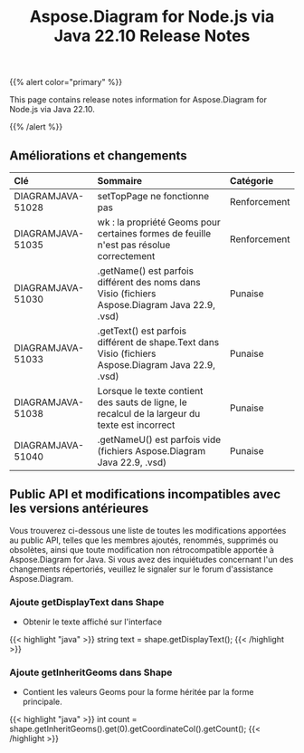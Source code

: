 ﻿---
title: Aspose.Diagram for Node.js via Java 22.10 Release Notes
type: docs
weight: 18
url: /fr/nodejsjava/aspose-diagram-for-node-js-via-java-22-10-release-notes/
---
{{% alert color="primary" %}}

This page contains release notes information for Aspose.Diagram for Node.js via Java 22.10.

{{% /alert %}}
## **Améliorations et changements**  ##

|**Clé**|**Sommaire**|**Catégorie**|
|:- |:- |:- |
|DIAGRAMJAVA-51028|setTopPage ne fonctionne pas|Renforcement|
|DIAGRAMJAVA-51035|wk : la propriété Geoms pour certaines formes de feuille n'est pas résolue correctement|Renforcement|
|DIAGRAMJAVA-51030|.getName() est parfois différent des noms dans Visio (fichiers Aspose.Diagram Java 22.9, .vsd)|Punaise|
|DIAGRAMJAVA-51033|.getText() est parfois différent de shape.Text dans Visio (fichiers Aspose.Diagram Java 22.9, .vsd)|Punaise|
|DIAGRAMJAVA-51038|Lorsque le texte contient des sauts de ligne, le recalcul de la largeur du texte est incorrect|Punaise|
|DIAGRAMJAVA-51040|.getNameU() est parfois vide (fichiers Aspose.Diagram Java 22.9, .vsd)|Punaise|

## **Public API et modifications incompatibles avec les versions antérieures**
Vous trouverez ci-dessous une liste de toutes les modifications apportées au public API, telles que les membres ajoutés, renommés, supprimés ou obsolètes, ainsi que toute modification non rétrocompatible apportée à Aspose.Diagram for Java. Si vous avez des inquiétudes concernant l'un des changements répertoriés, veuillez le signaler sur le forum d'assistance Aspose.Diagram.

### **Ajoute getDisplayText dans Shape**
- Obtenir le texte affiché sur l'interface

{{< highlight "java" >}}
string text = shape.getDisplayText();
{{< /highlight >}}

### **Ajoute getInheritGeoms dans Shape**
- Contient les valeurs Geoms pour la forme héritée par la forme principale.

{{< highlight "java" >}}
int count = shape.getInheritGeoms().get(0).getCoordinateCol().getCount();
{{< /highlight >}}
